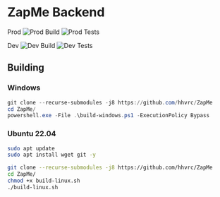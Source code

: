 # ZapMe Backend

Prod
![Prod Build](https://github.com/hhvrc/ZapMe/actions/workflows/build.yml/badge.svg?branch=master)
![Prod Tests](https://github.com/hhvrc/ZapMe/actions/workflows/test.yml/badge.svg?branch=master)

Dev
![Dev Build](https://github.com/hhvrc/ZapMe/actions/workflows/build.yml/badge.svg?branch=dev)
![Dev Tests](https://github.com/hhvrc/ZapMe/actions/workflows/test.yml/badge.svg?branch=dev)

## Building

### Windows
```ps1
git clone --recurse-submodules -j8 https://github.com/hhvrc/ZapMe
cd ZapMe/
powershell.exe -File .\build-windows.ps1 -ExecutionPolicy Bypass
```

### Ubuntu 22.04
```bash
sudo apt update
sudo apt install wget git -y

git clone --recurse-submodules -j8 https://github.com/hhvrc/ZapMe
cd ZapMe/
chmod +x build-linux.sh
./build-linux.sh
```
